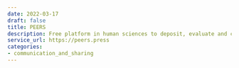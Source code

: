 ```yaml
---
date: 2022-03-17
draft: false
title: PEERS
description: Free platform in human sciences to deposit, evaluate and curate articles
service_url: https://peers.press
categories:
- communication_and_sharing
---
```



